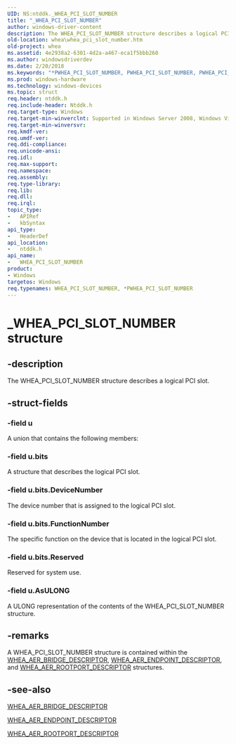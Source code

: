 ```yaml
---
UID: NS:ntddk._WHEA_PCI_SLOT_NUMBER
title: "_WHEA_PCI_SLOT_NUMBER"
author: windows-driver-content
description: The WHEA_PCI_SLOT_NUMBER structure describes a logical PCI slot.
old-location: whea\whea_pci_slot_number.htm
old-project: whea
ms.assetid: 4e2938a2-6301-4d2a-a467-eca1f5bbb260
ms.author: windowsdriverdev
ms.date: 2/20/2018
ms.keywords: "*PWHEA_PCI_SLOT_NUMBER, PWHEA_PCI_SLOT_NUMBER, PWHEA_PCI_SLOT_NUMBER structure pointer [WHEA Drivers and Applications], WHEA_PCI_SLOT_NUMBER, WHEA_PCI_SLOT_NUMBER structure [WHEA Drivers and Applications], _WHEA_PCI_SLOT_NUMBER, ntddk/PWHEA_PCI_SLOT_NUMBER, ntddk/WHEA_PCI_SLOT_NUMBER, whea.whea_pci_slot_number, whearef_6999e061-3501-48fe-bd6c-383493056665.xml"
ms.prod: windows-hardware
ms.technology: windows-devices
ms.topic: struct
req.header: ntddk.h
req.include-header: Ntddk.h
req.target-type: Windows
req.target-min-winverclnt: Supported in Windows Server 2008, Windows Vista SP1, and later versions of Windows.
req.target-min-winversvr: 
req.kmdf-ver: 
req.umdf-ver: 
req.ddi-compliance: 
req.unicode-ansi: 
req.idl: 
req.max-support: 
req.namespace: 
req.assembly: 
req.type-library: 
req.lib: 
req.dll: 
req.irql: 
topic_type:
-	APIRef
-	kbSyntax
api_type:
-	HeaderDef
api_location:
-	ntddk.h
api_name:
-	WHEA_PCI_SLOT_NUMBER
product:
- Windows
targetos: Windows
req.typenames: WHEA_PCI_SLOT_NUMBER, *PWHEA_PCI_SLOT_NUMBER
---
```


# _WHEA_PCI_SLOT_NUMBER structure


## -description


The WHEA_PCI_SLOT_NUMBER structure describes a logical PCI slot.


## -struct-fields




### -field u

A union that contains the following members:


### -field u.bits

A structure that describes the logical PCI slot.


### -field u.bits.DeviceNumber

The device number that is assigned to the logical PCI slot. 


### -field u.bits.FunctionNumber

The specific function on the device that is located in the logical PCI slot. 


### -field u.bits.Reserved

Reserved for system use. 


### -field u.AsULONG

A ULONG representation of the contents of the WHEA_PCI_SLOT_NUMBER structure.


## -remarks



A WHEA_PCI_SLOT_NUMBER structure is contained within the <a href="https://msdn.microsoft.com/library/windows/hardware/ff560446">WHEA_AER_BRIDGE_DESCRIPTOR</a>, <a href="https://msdn.microsoft.com/library/windows/hardware/ff560447">WHEA_AER_ENDPOINT_DESCRIPTOR</a>, and <a href="https://msdn.microsoft.com/library/windows/hardware/ff560450">WHEA_AER_ROOTPORT_DESCRIPTOR</a> structures.




## -see-also




<a href="https://msdn.microsoft.com/library/windows/hardware/ff560446">WHEA_AER_BRIDGE_DESCRIPTOR</a>



<a href="https://msdn.microsoft.com/library/windows/hardware/ff560447">WHEA_AER_ENDPOINT_DESCRIPTOR</a>



<a href="https://msdn.microsoft.com/library/windows/hardware/ff560450">WHEA_AER_ROOTPORT_DESCRIPTOR</a>
 

 

